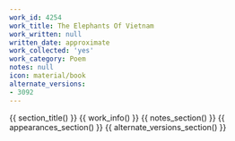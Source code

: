 ```yaml
---
work_id: 4254
work_title: The Elephants Of Vietnam
work_written: null
written_date: approximate
work_collected: 'yes'
work_category: Poem
notes: null
icon: material/book
alternate_versions:
- 3092
---
```


{{ section_title() }}
{{ work_info() }}
{{ notes_section() }}
{{ appearances_section() }}
{{ alternate_versions_section() }}